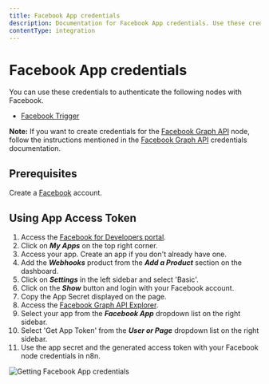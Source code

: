 ```yaml
---
title: Facebook App credentials
description: Documentation for Facebook App credentials. Use these credentials to authenticate Facebook App in n8n, a workflow automation platform.
contentType: integration
---
```


# Facebook App credentials

You can use these credentials to authenticate the following nodes with Facebook.

- [Facebook Trigger](/integrations/builtin/trigger-nodes/n8n-nodes-base.facebooktrigger/)

**Note:** If you want to create credentials for the [Facebook Graph API](/integrations/builtin/app-nodes/n8n-nodes-base.facebookgraphapi/) node, follow the instructions mentioned in the [Facebook Graph API](/integrations/builtin/credentials/facebookgraph/) credentials documentation.

## Prerequisites

Create a [Facebook](https://www.facebook.com/) account.

## Using App Access Token

1. Access the [Facebook for Developers portal](https://developers.facebook.com/).
2. Click on ***My Apps*** on the top right corner.
3. Access your app. Create an app if you don't already have one.
4. Add the ***Webhooks*** product from the ***Add a Product*** section on the dashboard.
5. Click on ***Settings*** in the left sidebar and select 'Basic'.
6. Click on the ***Show*** button and login with your Facebook account.
7. Copy the App Secret displayed on the page.
8. Access the [Facebook Graph API Explorer](https://developers.facebook.com/tools/explorer/).
9. Select your app from the ***Facebook App*** dropdown list on the right sidebar.
10. Select 'Get App Token' from the ***User or Page*** dropdown list on the right sidebar.
11. Use the app secret and the generated access token with your Facebook node credentials in n8n.

![Getting Facebook App credentials](/_images/integrations/builtin/credentials/facebookapp/using-app-access-token.gif)

